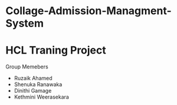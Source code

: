 # Collage-Admission-Managment-System
# HCL Traning Project
Group Memebers
- Ruzaik Ahamed
- Shenuka Ranawaka
- Dinithi Gamage 
- Kethmini Weerasekara

